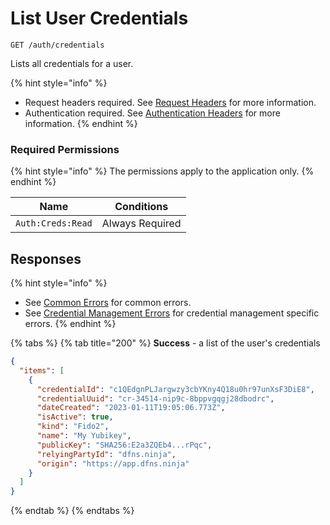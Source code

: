 # List User Credentials

`GET /auth/credentials`

Lists all credentials for a user.

{% hint style="info" %}
* Request headers required. See [Request Headers](../../../getting-started/request-headers.md) for more information.
* Authentication required. See [Authentication Headers](../../../getting-started/request-headers.md#authentication-headers) for more information.
{% endhint %}

### Required Permissions

{% hint style="info" %}
The permissions apply to the application only.
{% endhint %}

| Name              | Conditions      |
| ----------------- | --------------- |
| `Auth:Creds:Read` | Always Required |

## Responses

{% hint style="info" %}
* See [Common Errors](../../../getting-started/errors.md#common-errors) for common errors.
* See [Credential Management Errors](../../../getting-started/errors.md#credential-management-errors) for credential management specific errors.
{% endhint %}

{% tabs %}
{% tab title="200" %}
**Success** - a list of the user's credentials

```json
{
  "items": [
    {
      "credentialId": "c1QEdgnPLJargwzy3cbYKny4Q18u0hr97unXsF3DiE8",
      "credentialUuid": "cr-34514-nip9c-8bppvgqgj28dbodrc",
      "dateCreated": "2023-01-11T19:05:06.773Z",
      "isActive": true,
      "kind": "Fido2",
      "name": "My Yubikey",
      "publicKey": "SHA256:E2a3ZQEb4...rPqc",
      "relyingPartyId": "dfns.ninja",
      "origin": "https://app.dfns.ninja"
    }
  ]
}
```
{% endtab %}
{% endtabs %}
